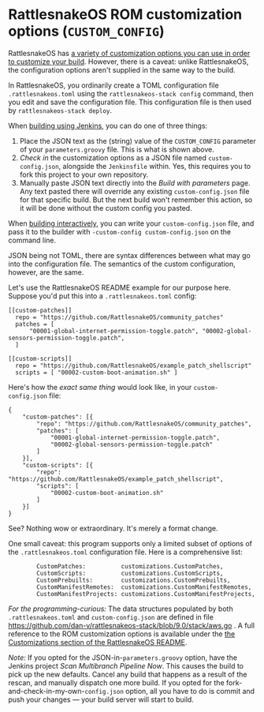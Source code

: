 # RattlesnakeOS ROM customization options (`CUSTOM_CONFIG`)

RattlesnakeOS has [a variety of customization options you can use in order to customize your build](https://github.com/dan-v/rattlesnakeos-stack#configuration).  However, there is a caveat: unlike RattlesnakeOS, the configuration options aren't supplied in the same way to the build.

In RattlesnakeOS, you ordinarily create a TOML configuration file `.rattlesnakeos.toml` using the `rattlesnakeos-stack config` command, then you edit and save the configuration file.  This configuration file is then used by `rattlesnakeos-stack deploy`.

When [building using Jenkins](jenkins.md), you can do one of three things:

1. Place the JSON text as the (string) value of the `CUSTOM_CONFIG` parameter of your `parameters.groovy` file.  This is what is shown above.
2. *Check in* the customization options as a JSON file named `custom-config.json`, alongside the `Jenkinsfile` within.  Yes, this requires you to fork this project to your own repository.
3. Manually paste JSON text directly into the *Build with parameters* page.  Any text pasted there will override any existing `custom-config.json` file for that specific build.  But the next build won't remember this action, so it will be done without the custom config you pasted.

When [building interactively](interactive.md), you can write your `custom-config.json` file, and pass it to the builder with `-custom-config custom-config.json` on the command line.

JSON being not TOML, there are syntax differences between what may go into the configuration file.  The semantics of the custom configuration, however, are the same.

Let's use the RattlesnakeOS README example for our purpose here.  Suppose you'd put this into a `.rattlesnakeos.toml` config:

```
[[custom-patches]]
  repo = "https://github.com/RattlesnakeOS/community_patches"
  patches = [
      "00001-global-internet-permission-toggle.patch", "00002-global-sensors-permission-toggle.patch",
  ]

[[custom-scripts]]
  repo = "https://github.com/RattlesnakeOS/example_patch_shellscript"
  scripts = [ "00002-custom-boot-animation.sh" ]
```

Here's how the *exact same thing* would look like, in your `custom-config.json` file:

```
{
    "custom-patches": [{
        "repo": "https://github.com/RattlesnakeOS/community_patches",
        "patches": [
            "00001-global-internet-permission-toggle.patch",
            "00002-global-sensors-permission-toggle.patch"
        ]
    }],
    "custom-scripts": [{
        "repo": "https://github.com/RattlesnakeOS/example_patch_shellscript",
        "scripts": [
            "00002-custom-boot-animation.sh"
        ]
    }]
}
```

See?  Nothing wow or extraordinary.  It's merely a format change.

One small caveat: this program supports only a limited subset of options of the `.rattlesnakeos.toml` configuration file.  Here is a comprehensive list:

```
		CustomPatches:          customizations.CustomPatches,
		CustomScripts:          customizations.CustomScripts,
		CustomPrebuilts:        customizations.CustomPrebuilts,
		CustomManifestRemotes:  customizations.CustomManifestRemotes,
		CustomManifestProjects: customizations.CustomManifestProjects,
```

*For the programming-curious:* The data structures populated by both `.rattlesnakeos.toml` and `custom-config.json` are defined in file https://github.com/dan-v/rattlesnakeos-stack/blob/9.0/stack/aws.go . A full reference to the ROM customization options is available under the [the Customizations section of the RattlesnakeOS README](https://github.com/dan-v/rattlesnakeos-stack).

*Note:* If you opted for the JSON-in-`parameters.groovy` option, have the Jenkins project *Scan Multibranch Pipeline Now*.  This causes the build to pick up the new defaults.  Cancel any build that happens as a result of the rescan, and manually dispatch one more build.  If you opted for the fork-and-check-in-my-own-`config.json` option, all you have to do is commit and push your changes — your build server will start to build.
